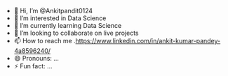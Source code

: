 - 👋 Hi, I’m @Ankitpandit0124
- 👀 I’m interested in Data Science
- 🌱 I’m currently learning Data Science
- 💞️ I’m looking to collaborate on live projects
- 📫 How to reach me .https://www.linkedin.com/in/ankit-kumar-pandey-4a8596240/
- 😄 Pronouns: ...
- ⚡ Fun fact: ...

<!---
Ankitpandit0124/Ankitpandit0124 is a ✨ special ✨ repository because its `README.md` (this file) appears on your GitHub profile.
You can click the Preview link to take a look at your changes.
--->
